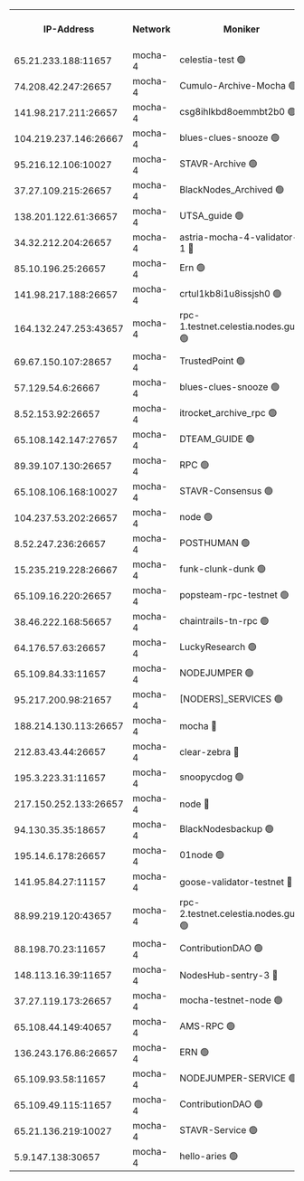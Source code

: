 


<table><tr><th>IP-Address</th><th>Network</th><th>Moniker</th><th>Latest Block Height</th><th>Earliest Block Height</th><th>Catching Up</th><th>Tx Index</th><th>Voting Power</th><th>Version</th><th>Scan Time</th></tr><tr><td>65.21.233.188:11657</td><td>mocha-4</td><td>celestia-test 🟢</td><td>5077252</td><td>0</td><td>False</td><td>on</td><td>0</td><td>3.3.1-mocha</td><td>2025-03-09T14:31:22.860651947UTC</td></tr><tr><td>74.208.42.247:26657</td><td>mocha-4</td><td>Cumulo-Archive-Mocha 🟢</td><td>5077222</td><td>1</td><td>False</td><td>on</td><td>0</td><td>3.4.0-mocha</td><td>2025-03-09T14:28:50.049334901UTC</td></tr><tr><td>141.98.217.211:26657</td><td>mocha-4</td><td>csg8ihlkbd8oemmbt2b0 🟢</td><td>5077224</td><td>1</td><td>False</td><td>on</td><td>0</td><td>3.4.0-mocha</td><td>2025-03-09T14:28:58.943842995UTC</td></tr><tr><td>104.219.237.146:26667</td><td>mocha-4</td><td>blues-clues-snooze 🟢</td><td>5077224</td><td>1</td><td>False</td><td>off</td><td>0</td><td>3.2.0-mocha</td><td>2025-03-09T14:29:00.025155790UTC</td></tr><tr><td>95.216.12.106:10027</td><td>mocha-4</td><td>STAVR-Archive 🟢</td><td>5025063</td><td>1</td><td>False</td><td>on</td><td>0</td><td>3.4.0-mocha</td><td>2025-03-09T14:29:02.458923995UTC</td></tr><tr><td>37.27.109.215:26657</td><td>mocha-4</td><td>BlackNodes_Archived 🟢</td><td>5077225</td><td>1</td><td>False</td><td>off</td><td>0</td><td>3.3.0-mocha</td><td>2025-03-09T14:29:04.850954377UTC</td></tr><tr><td>138.201.122.61:36657</td><td>mocha-4</td><td>UTSA_guide 🟢</td><td>5077226</td><td>1</td><td>False</td><td>on</td><td>0</td><td>3.4.0-mocha</td><td>2025-03-09T14:29:07.236408437UTC</td></tr><tr><td>34.32.212.204:26657</td><td>mocha-4</td><td>astria-mocha-4-validator-1 🔴</td><td>5077226</td><td>1</td><td>False</td><td>on</td><td>10509044</td><td>3.4.0</td><td>2025-03-09T14:29:07.547418289UTC</td></tr><tr><td>85.10.196.25:26657</td><td>mocha-4</td><td>Ern 🟢</td><td>5077228</td><td>1</td><td>False</td><td>on</td><td>0</td><td>3.4.0-mocha</td><td>2025-03-09T14:29:20.123559378UTC</td></tr><tr><td>141.98.217.188:26657</td><td>mocha-4</td><td>crtul1kb8i1u8issjsh0 🟢</td><td>5077231</td><td>1</td><td>False</td><td>on</td><td>0</td><td>3.4.0-mocha</td><td>2025-03-09T14:29:32.805648047UTC</td></tr><tr><td>164.132.247.253:43657</td><td>mocha-4</td><td>rpc-1.testnet.celestia.nodes.guru 🟢</td><td>5077237</td><td>1</td><td>False</td><td>on</td><td>0</td><td>3.4.0-mocha</td><td>2025-03-09T14:30:03.605444692UTC</td></tr><tr><td>69.67.150.107:28657</td><td>mocha-4</td><td>TrustedPoint 🟢</td><td>5077240</td><td>1</td><td>False</td><td>on</td><td>0</td><td>3.3.0-mocha</td><td>2025-03-09T14:30:21.642415785UTC</td></tr><tr><td>57.129.54.6:26667</td><td>mocha-4</td><td>blues-clues-snooze 🟢</td><td>5077241</td><td>1</td><td>False</td><td>off</td><td>0</td><td>3.2.0-mocha</td><td>2025-03-09T14:30:26.481960070UTC</td></tr><tr><td>8.52.153.92:26657</td><td>mocha-4</td><td>itrocket_archive_rpc 🟢</td><td>5077245</td><td>1</td><td>False</td><td>on</td><td>0</td><td>3.4.0-mocha</td><td>2025-03-09T14:30:44.438166206UTC</td></tr><tr><td>65.108.142.147:27657</td><td>mocha-4</td><td>DTEAM_GUIDE 🟢</td><td>5077248</td><td>1</td><td>False</td><td>on</td><td>0</td><td>3.4.0-mocha</td><td>2025-03-09T14:31:02.323695077UTC</td></tr><tr><td>89.39.107.130:26657</td><td>mocha-4</td><td>RPC 🟢</td><td>5077248</td><td>1</td><td>False</td><td>on</td><td>0</td><td>3.4.0-mocha</td><td>2025-03-09T14:31:02.667165470UTC</td></tr><tr><td>65.108.106.168:10027</td><td>mocha-4</td><td>STAVR-Consensus 🟢</td><td>5077252</td><td>1</td><td>False</td><td>on</td><td>0</td><td>3.4.0-mocha</td><td>2025-03-09T14:31:20.401856364UTC</td></tr><tr><td>104.237.53.202:26657</td><td>mocha-4</td><td>node 🟢</td><td>5077253</td><td>1</td><td>False</td><td>on</td><td>0</td><td>3.4.0-mocha</td><td>2025-03-09T14:31:26.571253247UTC</td></tr><tr><td>8.52.247.236:26657</td><td>mocha-4</td><td>POSTHUMAN 🟢</td><td>5077254</td><td>1</td><td>False</td><td>on</td><td>0</td><td>3.4.0-mocha</td><td>2025-03-09T14:31:31.950963421UTC</td></tr><tr><td>15.235.219.228:26667</td><td>mocha-4</td><td>funk-clunk-dunk 🟢</td><td>5077257</td><td>1</td><td>False</td><td>off</td><td>0</td><td>3.2.0-mocha</td><td>2025-03-09T14:31:45.308177516UTC</td></tr><tr><td>65.109.16.220:26657</td><td>mocha-4</td><td>popsteam-rpc-testnet 🟢</td><td>5077258</td><td>1</td><td>False</td><td>on</td><td>0</td><td>3.4.0-mocha</td><td>2025-03-09T14:31:52.340080280UTC</td></tr><tr><td>38.46.222.168:56657</td><td>mocha-4</td><td>chaintrails-tn-rpc 🟢</td><td>5077264</td><td>1</td><td>False</td><td>on</td><td>0</td><td>3.4.0-mocha</td><td>2025-03-09T14:32:22.425640570UTC</td></tr><tr><td>64.176.57.63:26657</td><td>mocha-4</td><td>LuckyResearch 🟢</td><td>5077231</td><td>1582001</td><td>False</td><td>off</td><td>0</td><td>3.4.0-mocha</td><td>2025-03-09T14:29:36.745021834UTC</td></tr><tr><td>65.109.84.33:11657</td><td>mocha-4</td><td>NODEJUMPER 🟢</td><td>5077253</td><td>3214501</td><td>False</td><td>off</td><td>0</td><td>3.0.0-mocha</td><td>2025-03-09T14:31:26.955297398UTC</td></tr><tr><td>95.217.200.98:21657</td><td>mocha-4</td><td>[NODERS]_SERVICES 🟢</td><td>5077224</td><td>3453468</td><td>False</td><td>on</td><td>0</td><td>3.2.0-mocha</td><td>2025-03-09T14:28:56.528594870UTC</td></tr><tr><td>188.214.130.113:26657</td><td>mocha-4</td><td>mocha 🔴</td><td>5077231</td><td>4163991</td><td>False</td><td>off</td><td>100001</td><td>3.4.0</td><td>2025-03-09T14:29:35.239413365UTC</td></tr><tr><td>212.83.43.44:26657</td><td>mocha-4</td><td>clear-zebra 🔴</td><td>5077238</td><td>4200001</td><td>False</td><td>on</td><td>500001</td><td>3.3.1-mocha</td><td>2025-03-09T14:30:12.392575252UTC</td></tr><tr><td>195.3.223.31:11657</td><td>mocha-4</td><td>snoopycdog 🟢</td><td>5077259</td><td>4208501</td><td>False</td><td>off</td><td>0</td><td>3.4.0</td><td>2025-03-09T14:31:59.093923687UTC</td></tr><tr><td>217.150.252.133:26657</td><td>mocha-4</td><td>node 🔴</td><td>5077249</td><td>4244833</td><td>False</td><td>off</td><td>100505</td><td>3.4.0-mocha</td><td>2025-03-09T14:31:05.014498105UTC</td></tr><tr><td>94.130.35.35:18657</td><td>mocha-4</td><td>BlackNodesbackup 🟢</td><td>5077265</td><td>4579501</td><td>False</td><td>on</td><td>0</td><td>3.0.0-mocha</td><td>2025-03-09T14:32:25.381495533UTC</td></tr><tr><td>195.14.6.178:26657</td><td>mocha-4</td><td>01node 🟢</td><td>5077245</td><td>4633398</td><td>False</td><td>on</td><td>0</td><td>3.4.0</td><td>2025-03-09T14:30:46.909282637UTC</td></tr><tr><td>141.95.84.27:11157</td><td>mocha-4</td><td>goose-validator-testnet 🔴</td><td>5077246</td><td>4732501</td><td>False</td><td>on</td><td>4017</td><td>3.4.0-mocha</td><td>2025-03-09T14:30:49.637987829UTC</td></tr><tr><td>88.99.219.120:43657</td><td>mocha-4</td><td>rpc-2.testnet.celestia.nodes.guru 🟢</td><td>5077251</td><td>4786460</td><td>False</td><td>on</td><td>0</td><td>3.4.0-mocha</td><td>2025-03-09T14:31:17.582283486UTC</td></tr><tr><td>88.198.70.23:11657</td><td>mocha-4</td><td>ContributionDAO 🟢</td><td>5077240</td><td>4870504</td><td>False</td><td>off</td><td>0</td><td>3.4.0-mocha</td><td>2025-03-09T14:30:18.828883338UTC</td></tr><tr><td>148.113.16.39:11657</td><td>mocha-4</td><td>NodesHub-sentry-3 🔴</td><td>5077242</td><td>4956308</td><td>False</td><td>on</td><td>107152</td><td>3.3.1</td><td>2025-03-09T14:30:31.431042535UTC</td></tr><tr><td>37.27.119.173:26657</td><td>mocha-4</td><td>mocha-testnet-node 🟢</td><td>5077252</td><td>4956318</td><td>False</td><td>on</td><td>0</td><td>3.4.0-mocha</td><td>2025-03-09T14:31:20.017070086UTC</td></tr><tr><td>65.108.44.149:40657</td><td>mocha-4</td><td>AMS-RPC 🟢</td><td>5077245</td><td>4968112</td><td>False</td><td>on</td><td>0</td><td>3.2.0</td><td>2025-03-09T14:30:47.324603826UTC</td></tr><tr><td>136.243.176.86:26657</td><td>mocha-4</td><td>ERN 🟢</td><td>5077252</td><td>5026501</td><td>False</td><td>off</td><td>0</td><td>3.4.0-mocha</td><td>2025-03-09T14:31:23.570371275UTC</td></tr><tr><td>65.109.93.58:11657</td><td>mocha-4</td><td>NODEJUMPER-SERVICE 🟢</td><td>5077265</td><td>5074212</td><td>False</td><td>off</td><td>0</td><td>3.4.0</td><td>2025-03-09T14:32:25.077246215UTC</td></tr><tr><td>65.109.49.115:11657</td><td>mocha-4</td><td>ContributionDAO 🟢</td><td>5077240</td><td>5075454</td><td>False</td><td>off</td><td>0</td><td>3.4.0-mocha</td><td>2025-03-09T14:30:22.037984181UTC</td></tr><tr><td>65.21.136.219:10027</td><td>mocha-4</td><td>STAVR-Service 🟢</td><td>5077224</td><td>5076001</td><td>False</td><td>on</td><td>0</td><td>3.4.0-mocha</td><td>2025-03-09T14:28:59.316047328UTC</td></tr><tr><td>5.9.147.138:30657</td><td>mocha-4</td><td>hello-aries 🟢</td><td>5077238</td><td>5076501</td><td>False</td><td>off</td><td>0</td><td>3.4.0-mocha</td><td>2025-03-09T14:30:12.074769505UTC</td></tr></table>